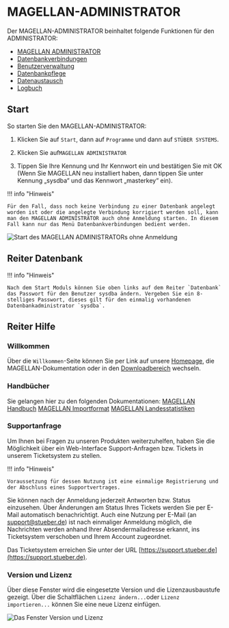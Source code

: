 
# MAGELLAN-ADMINISTRATOR

Der MAGELLAN-ADMINISTRATOR beinhaltet folgende Funktionen für den ADMINISTRATOR:

* [MAGELLAN ADMINISTRATOR](https://doc.magellan7.stueber.de/schulverwaltung/admin/magellan.administrator.html)
 * [Datenbankverbindungen](https://doc.magellan7.stueber.de/schulverwaltung/admin/admin.datenbankverbindungen.html)
 * [Benutzerverwaltung](https://doc.magellan7.stueber.de/schulverwaltung/admin/users.html)
 * [Datenbankpflege](https://doc.magellan7.stueber.de/schulverwaltung/admin/datenbankpflege.html)
 * [Datenaustausch](https://doc.magellan7.stueber.de/schulverwaltung/admin/datenaustausch.html)
 * [Logbuch](https://doc.magellan7.stueber.de/schulverwaltung/admin/logbuch.html)

## Start
So starten Sie den MAGELLAN-ADMINISTRATOR:

1. Klicken Sie auf `Start`, dann auf `Programme` und dann auf `STÜBER SYSTEMS`.

2. Klicken Sie auf`MAGELLAN ADMINISTRATOR`

3. Tippen Sie Ihre Kennung und Ihr Kennwort ein und bestätigen Sie mit OK (Wenn Sie MAGELLAN neu installiert haben, dann tippen Sie unter Kennung „sysdba“ und das Kennwort „masterkey“ ein).

!!! info "Hinweis"

	Für den Fall, dass noch keine Verbindung zu einer Datenbank angelegt worden ist oder die angelegte Verbindung korrigiert werden soll, kann man den MAGELLAN ADMINISTRATOR auch ohne Anmeldung starten. In diesem Fall kann nur das Menü Datenbankverbindungen bedient werden.

![Start des MAGELLAN ADMINISTRATORs ohne Anmeldung](/assets/images/magellan.administrator/admin_ohne_anmeldung.jpg) 

## Reiter Datenbank

!!! info "Hinweis"

	Nach dem Start Moduls können Sie oben links auf dem Reiter `Datenbank` das Passwort für den Benutzer sysdba ändern. Vergeben Sie ein 8-stelliges Passwort, dieses gilt für den einmalig vorhandenen Datenbankadministrator `sysdba`.

## Reiter Hilfe

### Willkommen

Über die `Willkommen`-Seite können Sie per Link auf unsere [Homepage](https://www.stueber.de), die MAGELLAN-Dokumentation oder in den [Downloadbereich](https://magellan.stueber.de/download.php) wechseln.

### Handbücher

Sie gelangen hier zu den folgenden Dokumentationen:
[MAGELLAN Handbuch](https://doc.magellan7.stueber.de/schulverwaltung/)
[MAGELLAN Importformat](https://doc.magellan7-import.stueber.de/)
[MAGELLAN Landesstatistiken](https://doc.la.stueber.de/)


### Supportanfrage

Um Ihnen bei Fragen zu unseren Produkten weiterzuhelfen, haben Sie die Möglichkeit über ein Web-Interface Support-Anfragen bzw. Tickets in unserem Ticketsystem zu stellen.

!!! info "Hinweis"

	Voraussetzung für dessen Nutzung ist eine einmalige Registrierung und der Abschluss eines Supportvertrages.

Sie können nach der Anmeldung jederzeit  Antworten bzw. Status einzusehen. Über Änderungen am Status Ihres Tickets werden Sie per E-Mail automatisch benachrichtigt. Auch eine Nutzung per E-Mail (an support@stueber.de) ist nach einmaliger Anmeldung möglich, die Nachrichten werden anhand Ihrer Absendermailadresse erkannt, ins Ticketsystem verschoben und Ihrem Account zugeordnet.

Das Ticketsystem erreichen Sie unter der URL [https://support.stueber.de](https://support.stueber.de).

### Version und Lizenz

Über diese Fenster wird die eingesetzte Version und die Lizenzausbaustufe gezeigt. Über die Schaltflächen `Lizenz ändern...`oder `Lizenz importieren...` können Sie eine neue Lizenz einfügen.

![Das Fenster Version und Lizenz](/assets/images/magellan.administrator/version-und-lizenz.jpg)

